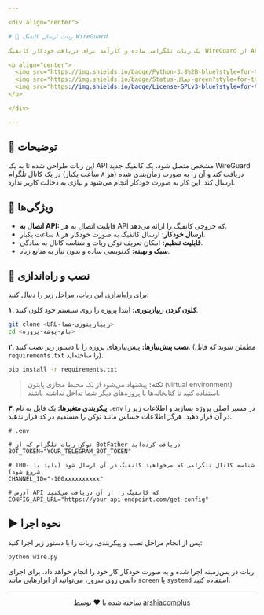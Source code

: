 ```yaml
---

<div align="center">

# 🤖 ربات ارسال کانفیگ WireGuard

یک ربات تلگرامی ساده و کارآمد برای دریافت خودکار کانفیگ WireGuard از API و ارسال آن در کانال شما.

<p align="center">
  <img src="https://img.shields.io/badge/Python-3.8%2B-blue?style=for-the-badge&logo=python" alt="Python Version">
  <img src="https://img.shields.io/badge/Status-فعال-green?style=for-the-badge" alt="Status">
  <img src="https://img.shields.io/badge/License-GPLv3-blue?style=for-the-badge&logo=gnu" alt="License: GPL v3">
</p>

</div>

---
```


## 📝 توضیحات

این ربات طراحی شده تا به یک API مشخص متصل شود، یک کانفیگ جدید WireGuard دریافت کند و آن را به صورت زمان‌بندی شده (هر ۸ ساعت یکبار) در یک کانال تلگرام ارسال کند. این کار به صورت خودکار انجام می‌شود و نیازی به دخالت کاربر ندارد.

## 🚀 ویژگی‌ها

-   **اتصال به API:** قابلیت اتصال به هر API که خروجی کانفیگ را ارائه می‌دهد.
-   **ارسال خودکار:** ارسال کانفیگ به صورت خودکار هر ۸ ساعت یکبار.
-   **قابلیت تنظیم:** امکان تعریف توکن ربات و شناسه کانال به سادگی.
-   **سبک و بهینه:** کدنویسی ساده و بدون نیاز به منابع زیاد.

## 🔧 نصب و راه‌اندازی

برای راه‌اندازی این ربات، مراحل زیر را دنبال کنید:

**۱. کلون کردن ریپازیتوری:**
ابتدا پروژه را روی سیستم خود کلون کنید.
```bash
git clone <URL-ریپازیتوری-شما>
cd <نام-پوشه-پروژه>
```

**۲. نصب پیش‌نیازها:**
پیش‌نیازهای پروژه را با دستور زیر نصب کنید. (مطمئن شوید که فایل `requirements.txt` را ساخته‌اید).
```bash
pip install -r requirements.txt
```
> **نکته:** پیشنهاد می‌شود از یک محیط مجازی پایتون (virtual environment) استفاده کنید تا کتابخانه‌ها با پروژه‌های دیگر شما تداخل نداشته باشند.

**۳. پیکربندی متغیرها:**
یک فایل به نام `.env` در مسیر اصلی پروژه بسازید و اطلاعات زیر را در آن قرار دهید. هرگز اطلاعات حساس مانند توکن را مستقیم در کد قرار ندهید.

```dotenv
# .env

# توکن ربات تلگرام که از BotFather دریافت کرده‌اید
BOT_TOKEN="YOUR_TELEGRAM_BOT_TOKEN"

# شناسه کانال تلگرامی که می‌خواهید کانفیگ در آن ارسال شود (باید با -100 شروع شود)
CHANNEL_ID="-100xxxxxxxxxx"

# آدرس API که کانفیگ را از آن دریافت می‌کنید
CONFIG_API_URL="https://your-api-endpoint.com/get-config"
```

## ▶️ نحوه اجرا

پس از انجام مراحل نصب و پیکربندی، ربات را با دستور زیر اجرا کنید:

```bash
python wire.py
```

ربات در پس‌زمینه اجرا شده و به صورت خودکار کار خود را انجام خواهد داد. برای اجرای دائمی روی سرور، می‌توانید از ابزارهایی مانند `screen` یا `systemd` استفاده کنید.

---

<p align="center">
  ساخته شده با ❤️ توسط <a href="https://github.com/arshiacomplus">arshiacomplus</a>
</p>
